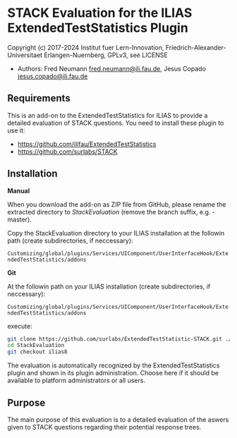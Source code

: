 STACK Evaluation for the ILIAS ExtendedTestStatistics Plugin
============================================================

Copyright (c) 2017-2024 Institut fuer Lern-Innovation, Friedrich-Alexander-Universitaet Erlangen-Nuernberg, GPLv3, see LICENSE

- Authors:   Fred Neumann <fred.neumann@ili.fau.de>, Jesus Copado <jesus.copado@ili.fau.de>


Requirements
------------

This is an add-on to the ExtendedTestStatistics for ILIAS to provide a detailed evaluation of STACK questions. You need to install these plugin to use it:
* https://github.com/ilifau/ExtendedTestStatistics
* https://github.com/surlabs/STACK

Installation
------------

**Manual**

When you download the add-on as ZIP file from GitHub, please rename the extracted directory to *StackEvaluation*
(remove the branch suffix, e.g. -master).

Copy the StackEvaluation directory to your ILIAS installation at the followin path
(create subdirectories, if neccessary): 

`Customizing/global/plugins/Services/UIComponent/UserInterfaceHook/ExtendedTestStatistics/addons`

**Git**

At the followin path on your ILIAS installation 
(create subdirectories, if neccessary): 

`Customizing/global/plugins/Services/UIComponent/UserInterfaceHook/ExtendedTestStatistics/addons`

execute:

```bash
git clone https://github.com/surlabs/ExtendedTestStatistic-STACK.git ./StackEvaluation
cd StackEvaluation
git checkout ilias8
```

The evaluation is automatically recognized by the ExtendedTestStatistics plugin and shown in its plugin
administration. Choose here if it should be available to platform administrators or all users.

Purpose
-------

The main purpose of this evaluation is to a detailed evaluation of the aswers given to STACK questions regarding their potential response trees. 
